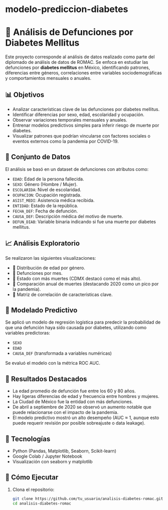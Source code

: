 # modelo-prediccion-diabetes
# 🧬 Análisis de Defunciones por Diabetes Mellitus

Este proyecto corresponde al análisis de datos realizado como parte del diplomado de análisis de datos de ROMAC. Se enfoca en estudiar las defunciones por **diabetes mellitus** en México, identificando patrones, diferencias entre géneros, correlaciones entre variables sociodemográficas y comportamientos mensuales o anuales.

## 📊 Objetivos

- Analizar características clave de las defunciones por diabetes mellitus.
- Identificar diferencias por sexo, edad, escolaridad y ocupación.
- Observar variaciones temporales mensuales y anuales.
- Entrenar modelos predictivos simples para inferir riesgo de muerte por diabetes.
- Visualizar patrones que podrían vincularse con factores sociales o eventos externos como la pandemia por COVID-19.

## 🧾 Conjunto de Datos

El análisis se basó en un dataset de defunciones con atributos como:

- `EDAD`: Edad de la persona fallecida.
- `SEXO`: Género (Hombre / Mujer).
- `ESCOLARIDA`: Nivel de escolaridad.
- `OCUPACION`: Ocupación registrada.
- `ASIST_MEDI`: Asistencia médica recibida.
- `ENTIDAD`: Estado de la república.
- `FECHA_DEF`: Fecha de defunción.
- `CAUSA_DEF`: Descripción médica del motivo de muerte.
- `DEFUN_DIAB`: Variable binaria indicando si fue una muerte por diabetes mellitus.

## 📈 Análisis Exploratorio

Se realizaron las siguientes visualizaciones:

- 📌 Distribución de edad por género.
- 📌 Defunciones por mes.
- 📌 Estado con más muertes (CDMX destacó como el más alto).
- 📌 Comparación anual de muertes (destacando 2020 como un pico por la pandemia).
- 📌 Matriz de correlación de características clave.

## 🧠 Modelado Predictivo

Se aplicó un modelo de regresión logística para predecir la probabilidad de que una defunción haya sido causada por diabetes, utilizando como variables predictoras:

- `SEXO`
- `EDAD`
- `CAUSA_DEF` (transformada a variables numéricas)

Se evaluó el modelo con la métrica ROC AUC.

## 🧪 Resultados Destacados

- La edad promedio de defunción fue entre los 60 y 80 años.
- Hay ligeras diferencias de edad y frecuencia entre hombres y mujeres.
- La Ciudad de México fue la entidad con más defunciones.
- De abril a septiembre de 2020 se observó un aumento notable que puede relacionarse con el impacto de la pandemia.
- El modelo predictivo mostró un alto desempeño (AUC ≈ 1, aunque esto puede requerir revisión por posible sobreajuste o data leakage).

## 🔧 Tecnologías

- Python (Pandas, Matplotlib, Seaborn, Scikit-learn)
- Google Colab / Jupyter Notebook
- Visualización con seaborn y matplotlib

## 🚀 Cómo Ejecutar

1. Clona el repositorio:
   ```bash
   git clone https://github.com/tu_usuario/analisis-diabetes-romac.git
   cd analisis-diabetes-romac
   ```
